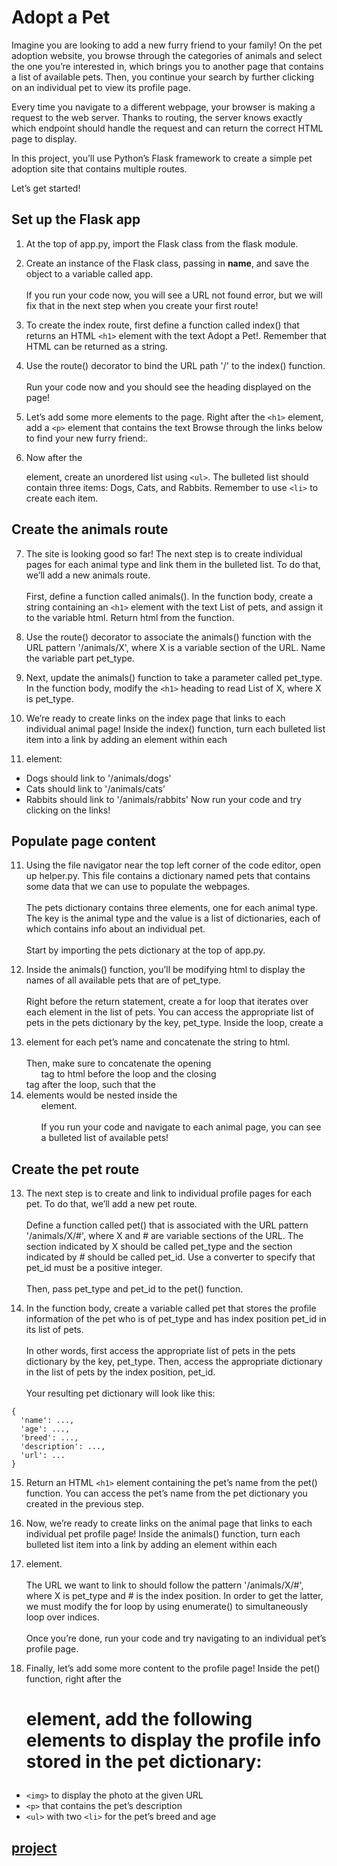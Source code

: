 # Adopt a Pet

Imagine you are looking to add a new furry friend to your family! On the pet adoption website, you browse through the categories of animals and select the one you’re interested in, which brings you to another page that contains a list of available pets. Then, you continue your search by further clicking on an individual pet to view its profile page.

Every time you navigate to a different webpage, your browser is making a request to the web server. Thanks to routing, the server knows exactly which endpoint should handle the request and can return the correct HTML page to display.

In this project, you’ll use Python’s Flask framework to create a simple pet adoption site that contains multiple routes.

Let’s get started!

## Set up the Flask app
1. At the top of app.py, import the Flask class from the flask module.

2. Create an instance of the Flask class, passing in __name__, and save the object to a variable called app.
<br /><br />If you run your code now, you will see a URL not found error, but we will fix that in the next step when you create your first route!

3. To create the index route, first define a function called index() that returns an HTML ```<h1>``` element with the text Adopt a Pet!. Remember that HTML can be returned as a string.

4. Use the route() decorator to bind the URL path '/' to the index() function.
<br /><br />Run your code now and you should see the heading displayed on the page!

5. Let’s add some more elements to the page. Right after the ```<h1>``` element, add a ```<p>``` element that contains the text Browse through the links below to find your new furry friend:.

6. Now after the <p> element, create an unordered list using ```<ul>```. The bulleted list should contain three items: Dogs, Cats, and Rabbits. Remember to use ```<li>``` to create each item.

## Create the animals route
7. The site is looking good so far! The next step is to create individual pages for each animal type and link them in the bulleted list. To do that, we’ll add a new animals route.
<br /><br />First, define a function called animals(). In the function body, create a string containing an ```<h1>``` element with the text List of pets, and assign it to the variable html. Return html from the function.

8. Use the route() decorator to associate the animals() function with the URL pattern '/animals/X', where X is a variable section of the URL. Name the variable part pet_type.

9. Next, update the animals() function to take a parameter called pet_type. In the function body, modify the ```<h1>``` heading to read List of X, where X is pet_type.

10. We’re ready to create links on the index page that links to each individual animal page! Inside the index() function, turn each bulleted list item into a link by adding an <a> element within each <li> element:
  * Dogs should link to '/animals/dogs'
  * Cats should link to '/animals/cats'
  * Rabbits should link to '/animals/rabbits'
Now run your code and try clicking on the links!

## Populate page content
11. Using the file navigator near the top left corner of the code editor, open up helper.py. This file contains a dictionary named pets that contains some data that we can use to populate the webpages.
<br /><br />The pets dictionary contains three elements, one for each animal type. The key is the animal type and the value is a list of dictionaries, each of which contains info about an individual pet.
<br /><br />Start by importing the pets dictionary at the top of app.py.

12. Inside the animals() function, you’ll be modifying html to display the names of all available pets that are of pet_type.
<br /><br />Right before the return statement, create a for loop that iterates over each element in the list of pets. You can access the appropriate list of pets in the pets dictionary by the key, pet_type. Inside the loop, create a <li> element for each pet’s name and concatenate the string to html.
<br /><br />Then, make sure to concatenate the opening <ul> tag to html before the loop and the closing </ul> tag after the loop, such that the <li> elements would be nested inside the <ul> element.
<br /><br />If you run your code and navigate to each animal page, you can see a bulleted list of available pets!

## Create the pet route
13. The next step is to create and link to individual profile pages for each pet. To do that, we’ll add a new pet route.
<br /><br />Define a function called pet() that is associated with the URL pattern '/animals/X/#', where X and # are variable sections of the URL. The section indicated by X should be called pet_type and the section indicated by # should be called pet_id. Use a converter to specify that pet_id must be a positive integer.
<br /><br />Then, pass pet_type and pet_id to the pet() function.

14. In the function body, create a variable called pet that stores the profile information of the pet who is of pet_type and has index position pet_id in its list of pets.
<br /><br />In other words, first access the appropriate list of pets in the pets dictionary by the key, pet_type. Then, access the appropriate dictionary in the list of pets by the index position, pet_id.
<br /><br />Your resulting pet dictionary will look like this:
```
{
  'name': ...,
  'age': ...,
  'breed': ...,
  'description': ...,
  'url': ...
}
```

15. Return an HTML ```<h1>``` element containing the pet’s name from the pet() function. You can access the pet’s name from the pet dictionary you created in the previous step.

16. Now, we’re ready to create links on the animal page that links to each individual pet profile page! Inside the animals() function, turn each bulleted list item into a link by adding an <a> element within each <li> element.
<br /><br />The URL we want to link to should follow the pattern '/animals/X/#', where X is pet_type and # is the index position. In order to get the latter, we must modify the for loop by using enumerate() to simultaneously loop over indices.
<br /><br />Once you’re done, run your code and try navigating to an individual pet’s profile page.

17. Finally, let’s add some more content to the profile page! Inside the pet() function, right after the <h1> element, add the following elements to display the profile info stored in the pet dictionary:
  * ```<img>``` to display the photo at the given URL
  * ```<p>``` that contains the pet’s description
  * ```<ul>``` with two ```<li>``` for the pet’s breed and age
  
 ## [project](app.py)
